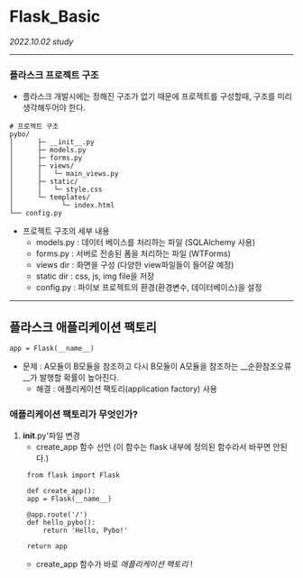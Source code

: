 # Flask_Basic
_2022.10.02 study_
***
### 플라스크 프로젝트 구조
- 플라스크 개발시에는 정해진 구조가 없기 때문에 프로젝트를 구성할때, 구조를 미리 생각해두어야 한다.
```commandline 
# 프로젝트 구조
pybo/
│      ├─ __init__.py
│      ├─ models.py
│      ├─ forms.py
│      ├─ views/
│      │   └─ main_views.py
│      ├─ static/
│      │   └─ style.css
│      └─ templates/
│            └─ index.html
└── config.py
```
- 프로젝트 구조의 세부 내용
  - models.py : 데이터 베이스를 처리하는 파일 (SQLAlchemy 사용)
  - forms.py : 서버로 전송된 폼을 처리하는 파일 (WTForms)
  - views dir : 화면을 구성 (다양한 view파일들이 들어갈 예정)
  - static dir : css, js, img file을 저장
  - config.py : 파이보 프로젝트의 환경(환경변수, 데이터베이스)을 설정

***
## 플라스크 애플리케이션 팩토리
```commandline
app = Flask(__name__)
```
- 문제 : A모듈이 B모듈을 참조하고 다시 B모듈이 A모듈을 참조하는 __순환참조오류__가 발행할 확률이 높아진다. 
  - 해결 : 애플리케이션 팩토리(application factory) 사용

### 애플리케이션 팩토리가 무엇인가?
1. __init__.py'파일 변경
   - create_app 함수 선언 (이 함수는 flask 내부에 정의된 함수라서 바꾸면 안된다.)
   ```commandline
    from flask import Flask

    def create_app():
    app = Flask(__name__)

    @app.route('/')
    def hello_pybo():
        return 'Hello, Pybo!'

    return app
    ```
    - create_app 함수가 바로 _애플리케이션 팩토리_ !